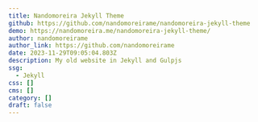 ```yaml
---
title: Nandomoreira Jekyll Theme
github: https://github.com/nandomoreirame/nandomoreira-jekyll-theme
demo: https://nandomoreira.me/nandomoreira-jekyll-theme/
author: nandomoreirame
author_link: https://github.com/nandomoreirame
date: 2023-11-29T09:05:04.803Z
description: My old website in Jekyll and Gulpjs
ssg:
  - Jekyll
css: []
cms: []
category: []
draft: false
---
```

